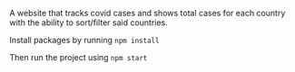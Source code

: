 A website that tracks covid cases and shows total cases for each country with the ability to sort/filter said countries.

Install packages by running
`npm install`

Then run the project using
`npm start`
